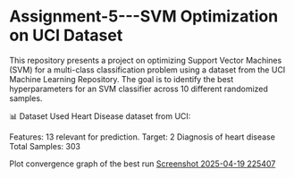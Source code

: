 # Assignment-5---SVM Optimization on UCI Dataset

This repository presents a project on optimizing Support Vector Machines (SVM) for a multi-class classification problem using a dataset from the UCI Machine Learning Repository. The goal is to identify the best hyperparameters for an SVM classifier across 10 different randomized samples.

📊 Dataset Used
Heart Disease dataset from UCI:

Features: 13 relevant for prediction. 
Target: 2 Diagnosis of heart disease
Total Samples: 303

Plot convergence graph of the best run
[Screenshot 2025-04-19 225407](https://github.com/user-attachments/assets/1ef0d808-c50e-4074-9c59-e1148af4591b)
